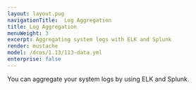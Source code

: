 ```yaml
---
layout: layout.pug
navigationTitle:  Log Aggregation
title: Log Aggregation
menuWeight: 3
excerpt: Aggregating system logs with ELK and Splunk
render: mustache
model: /dcos/1.13/113-data.yml
enterprise: false
---
```



You can aggregate your system logs by using ELK and Splunk.
